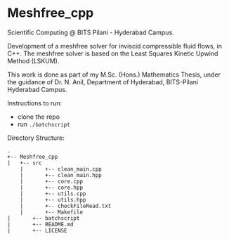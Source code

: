 # Meshfree_cpp

Scientific Computing @ BITS Pilani - Hyderabad Campus.

Development of a meshfree solver for inviscid compressible fluid flows, in C++. The meshfree solver is based on the Least Squares
Kinetic Upwind Method (LSKUM).

This work is done as part of my M.Sc. (Hons.) Mathematics Thesis, under the guidance of Dr. N. Anil, Department of Hyderabad, BITS-Pilani Hyderabad Campus.

Instructions to run:

* clone the repo
* run `./batchscript`

Directory Structure: 
```
.
+-- Meshfree_cpp
|   +-- src
    |		+-- clean_main.cpp
    |		+-- clean_main.hpp
    |		+-- core.cpp
    |		+-- core.hpp
    |		+-- utils.cpp
    |		+-- utils.hpp
    |		+-- checkFileRead.txt
    |		+-- Makefile   
|		+-- batchscript
|		+-- README.md
|		+-- LICENSE
```


